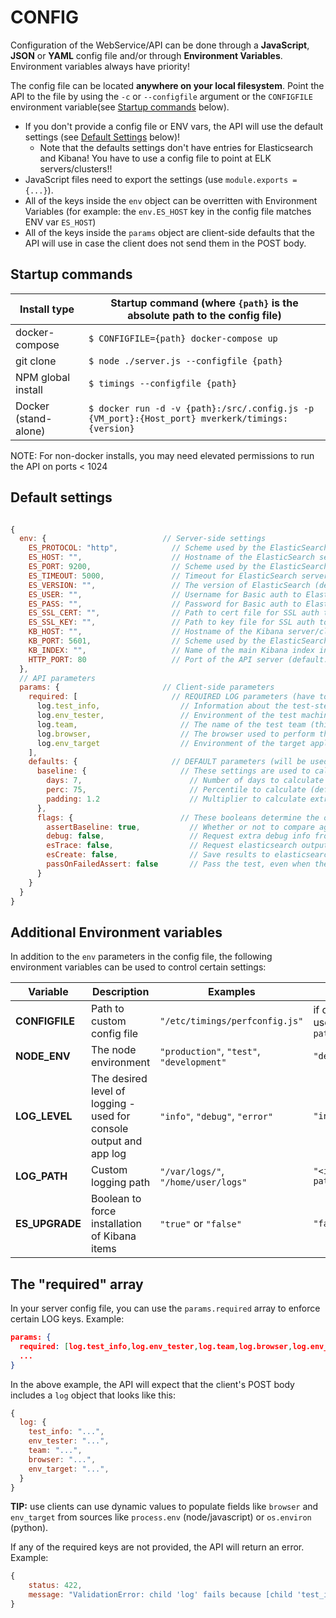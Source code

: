 # CONFIG

Configuration of the WebService/API can be done through a **JavaScript**, **JSON** or **YAML** config file and/or through **Environment Variables**. Environment variables always have priority!

The config file can be located **anywhere on your local filesystem**. Point the API to the file by using the `-c` or `--configfile` argument or the `CONFIGFILE` environment variable(see [Startup commands](#startup-commands) below).

- If you don't provide a config file or ENV vars, the API will use the default settings (see [Default Settings](#default-settings) below)!
  - Note that the defaults settings don't have entries for Elasticsearch and Kibana! You have to use a config file to point at ELK servers/clusters!!
- JavaScript files need to export the settings (use `module.exports = {...}`).
- All of the keys inside the `env` object can be overritten with Environment Variables (for example: the `env.ES_HOST` key in the config file matches ENV var `ES_HOST`)
- All of the keys inside the `params` object are client-side defaults that the API will use in case the client does not send them in the POST body.

## Startup commands

Install type|Startup command (where `{path}` is the absolute path to the config file)
---|---
docker-compose|`$ CONFIGFILE={path} docker-compose up`
git clone|`$ node ./server.js --configfile {path}`
NPM global install|`$ timings --configfile {path}`
Docker (stand-alone)|`$ docker run -d -v {path}:/src/.config.js -p {VM_port}:{Host_port} mverkerk/timings:{version}`

NOTE: For non-docker installs, you may need elevated permissions to run the API on ports < 1024

## Default settings

```javascript

{
  env: {                          // Server-side settings
    ES_PROTOCOL: "http",            // Scheme used by the ElasticSearch server/cluster (default: "http")
    ES_HOST: "",                    // Hostname of the ElasticSearch server/cluster (default: "")
    ES_PORT: 9200,                  // Scheme used by the ElasticSearch server/cluster (default: 9200)
    ES_TIMEOUT: 5000,               // Timeout for ElasticSearch server/cluster (default: 5000)
    ES_VERSION: "",                 // The version of ElasticSearch (default: '5.6.2')
    ES_USER: "",                    // Username for Basic auth to ElasticSearch server/cluster (default: "")
    ES_PASS: "",                    // Password for Basic auth to ElasticSearch server/cluster (default: "")
    ES_SSL_CERT: "",                // Path to cert file for SSL auth to ElasticSearch server/cluster (default: "")
    ES_SSL_KEY: "",                 // Path to key file for SSL auth toElasticSearch server/cluster (default: "")
    KB_HOST: "",                    // Hostname of the Kibana server/cluster (default: -copy value from ES_HOST-)
    KB_PORT: 5601,                  // Scheme used by the ElasticSearch server/cluster (default: 5601)
    KB_INDEX: "",                   // Name of the main Kibana index in ElasticSearch (default: ".kibana") - used for upgrades
    HTTP_PORT: 80                   // Port of the API server (default: 80)
  },
  // API parameters
  params: {                       // Client-side parameters
    required: [                     // REQUIRED LOG parameters (have to start with 'log.')
      log.test_info,                  // Information about the test-step
      log.env_tester,                 // Environment of the test machine (i.e. `local`, `grid`, `saucelabs`, `iphone 7`, `galaxy-s6`, etc.)
      log.team,                       // The name of the test team (this is used to organize the Kibana dashboard)
      log.browser,                    // The browser used to perform the test (i.e. `Chrome`, `FireFox`, etc. - for API tests, use something like `api-curl`)
      log.env_target                  // Environment of the target application (i.e. `dev`, `test`, `prod`)
    ],
    defaults: {                     // DEFAULT parameters (will be used if they are not provided in the client's POST body)
      baseline: {                     // These settings are used to calculate the baseline
        days: 7,                        // Number of days to calculate the baseline for (default: 7)
        perc: 75,                       // Percentile to calculate (default: 75)
        padding: 1.2                    // Multiplier to calculate extra padding on top of the baseline (default: 1.2 = 20%)
      },
      flags: {                        // These booleans determine the output and other actions to be performed
        assertBaseline: true,           // Whether or not to compare against baseline (default: true)
        debug: false,                   // Request extra debug info from the API (default: false)
        esTrace: false,                 // Request elasticsearch output from API (default: false)
        esCreate: false,                // Save results to elasticsearch (default: false)
        passOnFailedAssert: false       // Pass the test, even when the performance is above the threshold (default: false)
      }
    }
  }
}
```

## Additional Environment variables

In addition to the `env` parameters in the config file, the following environment variables can be used to control certain settings:

Variable|Description|Examples|Default value
---|---|---|---
**CONFIGFILE**|Path to custom config file|`"/etc/timings/perfconfig.js"`|if omitted, API will use `<installation path>/.config.js`
**NODE_ENV**|The node environment|`"production"`, `"test"`, `"development"`|`"development"`
**LOG_LEVEL**|The desired level of logging - used for console output and app log|`"info"`, `"debug"`, `"error"`|`"info"`
**LOG_PATH**|Custom logging path|`"/var/logs/"`, `"/home/user/logs"`|`"<installation path>/logs/timings"`
**ES_UPGRADE**|Boolean to force installation of Kibana items|`"true"` or `"false"`|`"false"`

## The "required" array

In your server config file, you can use the `params.required` array to enforce certain LOG keys. Example:

```json
params: {
  required: [log.test_info,log.env_tester,log.team,log.browser,log.env_target],
  ...
}
```

In the above example, the API will expect that the client's POST body includes a `log` object that looks like this:

```javascript
{
  log: {
    test_info: "...",
    env_tester: "...",
    team: "...",
    browser: "...",
    env_target: "...",
  }
}
```

**TIP:** use clients can use dynamic values to populate fields like `browser` and `env_target` from sources like `process.env` (node/javascript) or `os.environ` (python).

If any of the required keys are not provided, the API will return an error. Example:

```javascript
{
    status: 422,
    message: "ValidationError: child 'log' fails because [child 'test_info' fails because ['test_info' is required]]"
}
```
